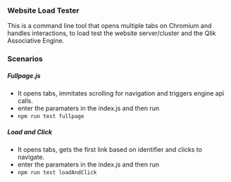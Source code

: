 ### Website Load Tester

This is a command line tool that opens multiple tabs on Chromium and handles interactions, to load test the website server/cluster and the Qlik Associative Engine.

### Scenarios

##### Fullpage.js
- It opens tabs, immitates scrolling for navigation and triggers engine api calls.
- enter the paramaters in the index.js and then run
- `npm run test fullpage`

##### Load and Click
- It opens tabs, gets the first link based on identifier and clicks to navigate.
- enter the paramaters in the index.js and then run
- `npm run test loadAndClick`
